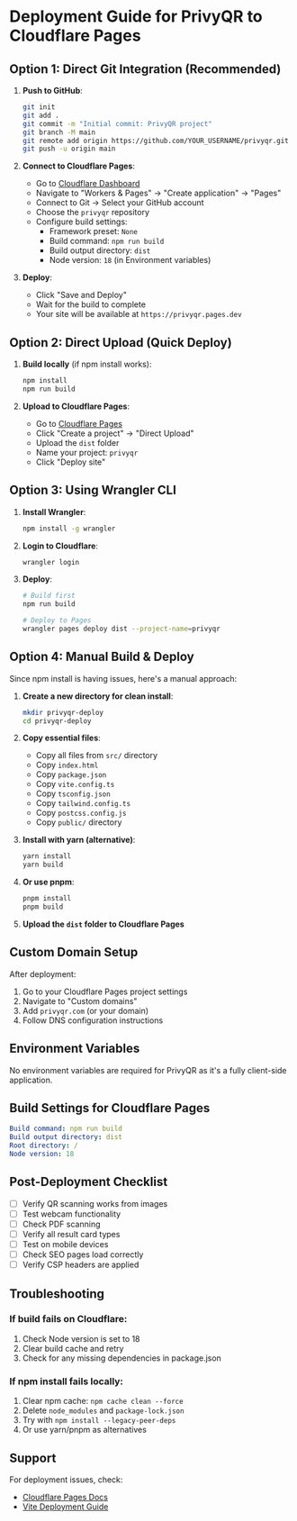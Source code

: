 # Deployment Guide for PrivyQR to Cloudflare Pages

## Option 1: Direct Git Integration (Recommended)

1. **Push to GitHub**:
   ```bash
   git init
   git add .
   git commit -m "Initial commit: PrivyQR project"
   git branch -M main
   git remote add origin https://github.com/YOUR_USERNAME/privyqr.git
   git push -u origin main
   ```

2. **Connect to Cloudflare Pages**:
   - Go to [Cloudflare Dashboard](https://dash.cloudflare.com/)
   - Navigate to "Workers & Pages" → "Create application" → "Pages"
   - Connect to Git → Select your GitHub account
   - Choose the `privyqr` repository
   - Configure build settings:
     - Framework preset: `None`
     - Build command: `npm run build`
     - Build output directory: `dist`
     - Node version: `18` (in Environment variables)

3. **Deploy**:
   - Click "Save and Deploy"
   - Wait for the build to complete
   - Your site will be available at `https://privyqr.pages.dev`

## Option 2: Direct Upload (Quick Deploy)

1. **Build locally** (if npm install works):
   ```bash
   npm install
   npm run build
   ```

2. **Upload to Cloudflare Pages**:
   - Go to [Cloudflare Pages](https://pages.cloudflare.com/)
   - Click "Create a project" → "Direct Upload"
   - Upload the `dist` folder
   - Name your project: `privyqr`
   - Click "Deploy site"

## Option 3: Using Wrangler CLI

1. **Install Wrangler**:
   ```bash
   npm install -g wrangler
   ```

2. **Login to Cloudflare**:
   ```bash
   wrangler login
   ```

3. **Deploy**:
   ```bash
   # Build first
   npm run build
   
   # Deploy to Pages
   wrangler pages deploy dist --project-name=privyqr
   ```

## Option 4: Manual Build & Deploy

Since npm install is having issues, here's a manual approach:

1. **Create a new directory for clean install**:
   ```bash
   mkdir privyqr-deploy
   cd privyqr-deploy
   ```

2. **Copy essential files**:
   - Copy all files from `src/` directory
   - Copy `index.html`
   - Copy `package.json`
   - Copy `vite.config.ts`
   - Copy `tsconfig.json`
   - Copy `tailwind.config.ts`
   - Copy `postcss.config.js`
   - Copy `public/` directory

3. **Install with yarn (alternative)**:
   ```bash
   yarn install
   yarn build
   ```

4. **Or use pnpm**:
   ```bash
   pnpm install
   pnpm build
   ```

5. **Upload the `dist` folder to Cloudflare Pages**

## Custom Domain Setup

After deployment:

1. Go to your Cloudflare Pages project settings
2. Navigate to "Custom domains"
3. Add `privyqr.com` (or your domain)
4. Follow DNS configuration instructions

## Environment Variables

No environment variables are required for PrivyQR as it's a fully client-side application.

## Build Settings for Cloudflare Pages

```yaml
Build command: npm run build
Build output directory: dist
Root directory: /
Node version: 18
```

## Post-Deployment Checklist

- [ ] Verify QR scanning works from images
- [ ] Test webcam functionality
- [ ] Check PDF scanning
- [ ] Verify all result card types
- [ ] Test on mobile devices
- [ ] Check SEO pages load correctly
- [ ] Verify CSP headers are applied

## Troubleshooting

### If build fails on Cloudflare:

1. Check Node version is set to 18
2. Clear build cache and retry
3. Check for any missing dependencies in package.json

### If npm install fails locally:

1. Clear npm cache: `npm cache clean --force`
2. Delete `node_modules` and `package-lock.json`
3. Try with `npm install --legacy-peer-deps`
4. Or use yarn/pnpm as alternatives

## Support

For deployment issues, check:
- [Cloudflare Pages Docs](https://developers.cloudflare.com/pages/)
- [Vite Deployment Guide](https://vitejs.dev/guide/static-deploy.html#cloudflare-pages)